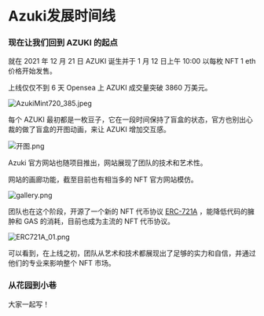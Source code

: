# Azuki发展时间线

### 现在让我们回到 AZUKI 的起点

&#x20;

就在 2021 年 12 月 21 日 AZUKI 诞生并于 1 月 12 日上午 10:00 以每枚 NFT 1 eth 价格开始发售。

上线仅仅不到 6 天 Opensea 上 AZUKI 成交量突破 3860 万美元。

&#x20;

![AzukiMint720\_385.jpeg](https://lh5.googleusercontent.com/q\_s6lvHXSzCAPbczkmTPMNzw96BY0aaQe0ytdA7x0m60vFTUhemuD3rJGR8u-7UxJ4VyiNNML081iLZFwuOr2bKU2STjhr5jJIKnH5f7Dhofsma3w5f6uTL\_UcODSpFPdninaYl9tDMv3OSetmOewQGf53wWAwwG\_2XPTqYFUJOoR-P7Z9b4\_xS\_t-zWYA)

&#x20;

每个 AZUKI 最初都是一枚豆子，它在一段时间保持了盲盒的状态，官方也别出心裁的做了盲盒的开图动画，来让 AZUKI 增加交互感。

&#x20;

![开图.png](https://lh5.googleusercontent.com/f5BA2DmyZOQ2vJH3OdTKeGfyjCHGz\_d6YgDkbzq7O84Tm083ImDQ0l7JlSjbb9rY\_zyyNCRKqShRgZbN86JzxIIpb9CQaTFKZqG-D5xbX8rCzoLIv2AkEMA\_Xx6oluL-XmN29TS9-tLDc6-BxIXMwgyAjPgTkkABj5nOWBzTeQ8qhRTcQHTf5\_borU-2ng)

&#x20;

Azuki 官方网站也随项目推出，网站展现了团队的技术和艺术性。

网站的画廊功能，截至目前也有相当多的 NFT 官方网站模仿。

&#x20;

![gallery.png](https://lh6.googleusercontent.com/31BDDLcOWgrXoDkO6yRwm36paD51ZmDV4y8qvk93YgSzUuEkK1Div17yLOgzLxcL5Nyh4SIGng8DsjPXqxQuojEZEfG6Wyq-eGKJ15059-gcKWwbJsWQgWtdQUZN1feJ6lYbzzDoOICbeRlyPP55U06t9-1USrggfkgnB1KGt63fj1daVGTRs59vk-PA8A)

&#x20;

团队也在这个阶段，开源了一个新的 NFT 代币协议 [ERC-721A](https://www.erc721a.org/) ，能降低代码的臃肿和 GAS 的消耗，目前也成为主流的 NFT 代币协议。

&#x20;

![ERC721A\_01.png](https://lh6.googleusercontent.com/HNaGGTjhYfbeteVpq1dSBAoHuDMp4bBdWbbaxNwntMZpVQgfckh6-HiOazNLDYe39Fmpn4xI34esAcXmowMp75Sj9UQ9ZVJzoNAYEXRz-Q2PnQi0kmNm8xu\_Efa-Xj3Bya5ubK4aAriw534Uoo\_0dUnVSadNz0Ubkt4t21Qj-Ak31KInKV8m5NCULIa2FQ)

&#x20;

可以看到，在上线之初，团队从艺术和技术都展现出了足够的实力和自信，并通过他们的专业来影响整个 NFT 市场。

&#x20;

### 从花园到小巷



大家一起写！
